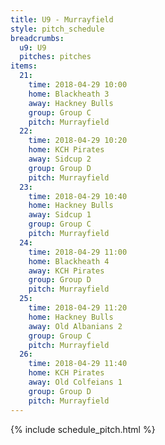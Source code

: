 ```yaml
---
title: U9 - Murrayfield
style: pitch_schedule
breadcrumbs:
  u9: U9
  pitches: pitches
items:
  21:
    time: 2018-04-29 10:00
    home: Blackheath 3
    away: Hackney Bulls
    group: Group C
    pitch: Murrayfield
  22:
    time: 2018-04-29 10:20
    home: KCH Pirates
    away: Sidcup 2
    group: Group D
    pitch: Murrayfield
  23:
    time: 2018-04-29 10:40
    home: Hackney Bulls
    away: Sidcup 1
    group: Group C
    pitch: Murrayfield
  24:
    time: 2018-04-29 11:00
    home: Blackheath 4
    away: KCH Pirates
    group: Group D
    pitch: Murrayfield
  25:
    time: 2018-04-29 11:20
    home: Hackney Bulls
    away: Old Albanians 2
    group: Group C
    pitch: Murrayfield
  26:
    time: 2018-04-29 11:40
    home: KCH Pirates
    away: Old Colfeians 1
    group: Group D
    pitch: Murrayfield
---
```


{% include schedule_pitch.html %}
